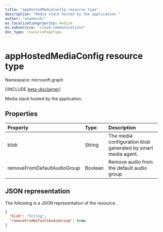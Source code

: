 ```yaml
---
title: "appHostedMediaConfig resource type"
description: "Media stack hosted by the application."
author: "ananmishr"
ms.localizationpriority: medium
ms.subservice: "cloud-communications"
doc_type: resourcePageType
---
```


# appHostedMediaConfig resource type

Namespace: microsoft.graph

[!INCLUDE [beta-disclaimer](../../includes/beta-disclaimer.md)]

Media stack hosted by the application.

## Properties

| Property                          | Type    | Description                                                     |
| :-------------------------------- | :------ | :---------------------------------------------------------------|
| blob                              | String  | The media configuration blob generated by smart media agent.    |
| removeFromDefaultAudioGroup       | Boolean | Remove audio from the default audio group                       |

## JSON representation

The following is a JSON representation of the resource.

<!-- {
  "blockType": "resource",
  "optionalProperties": [

  ],
  "baseType": "microsoft.graph.mediaConfig",
  "@odata.type": "microsoft.graph.appHostedMediaConfig"
}-->
```json
{
  "blob": "String",
  "removeFromDefaultAudioGroup": true
}
```

<!-- uuid: 8fcb5dbc-d5aa-4681-8e31-b001d5168d79
2015-10-25 14:57:30 UTC -->
<!--
{
  "type": "#page.annotation",
  "description": "appHostedMediaConfig resource",
  "keywords": "",
  "section": "documentation",
  "tocPath": "",
  "suppressions": []
}
-->


